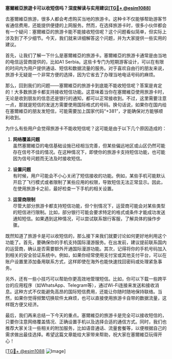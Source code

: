 **塞爾維亞旅遊卡可以收短信吗？深度解读与实用建议[[TG💪+ @esim1088](https://t.me/s/esim1088)]**

去塞爾維亞旅游，很多人都会考虑购买当地的旅游卡。这种卡不仅能够帮助游客节省通信费用，还能提供便捷的上网服务。然而，在选择旅游卡时，很多小伙伴都会有一个疑问：塞爾維亞的旅游卡能不能接收短信呢？这个问题看似简单，但实际上涉及到了不少细节。今天，我们就来详细解答这个问题，并为大家提供一些实用的建议。

首先，让我们了解一下什么是塞爾維亞的旅游卡。塞爾維亞的旅游卡通常是由当地的电信运营商提供的，比如A1 Serbia。这些卡专门为短期游客设计，可以在有限的时间内为用户提供通话、短信和数据流量的服务。对于喜欢自由行的朋友来说，旅游卡无疑是一个非常方便的选择，因为它省去了办理当地电话号码的麻烦。

那么，回到我们的问题——塞爾維亞的旅游卡到底能不能收短信呢？答案是肯定的！大多数旅游卡都支持接收短信功能。这意味着当你在塞爾維亞使用旅游卡时，无论是收到朋友的信息还是银行的通知，都可以正常接收到。不过，这里需要注意一点，那就是短信的发送方需要使用国际格式的号码。换句话说，如果你在国内给在塞爾維亞的朋友发短信，可能需要加上国家代码“+381”，才能确保对方能够顺利收到。

为什么有些用户会觉得旅游卡不能收短信呢？这可能是由于以下几个原因造成的：

1. **网络覆盖问题**  
   虽然塞爾維亞的电信基础设施已经相当完善，但某些偏远地区或山区仍然可能存在信号不佳的情况。在这种情况下，即使你的旅游卡支持短信功能，也可能因为信号问题而无法及时接收短信。

2. **设置问题**  
   有时候，用户可能会不小心关闭了短信接收的功能。例如，某些手机可能默认开启了飞行模式或者限制了某些应用的权限，导致短信无法正常显示。因此，在使用旅游卡之前，最好检查一下手机的相关设置。

3. **运营商限制**  
   尽管大部分旅游卡都支持短信功能，但个别情况下，运营商可能会对某些类型的短信进行限制。比如，部分银行可能会要求特定的格式或条件才能成功发送通知短信。如果遇到这种情况，可以尝试联系银行客服，了解具体的操作步骤。

既然知道了旅游卡是可以收短信的，那么接下来我们就要讨论如何更好地利用这个功能了。首先，要确保你的手机支持国际漫游服务。在出发前，建议提前联系国内的运营商，确认是否需要额外开通国际漫游功能。其次，记得将你的手机号码加入到相关的安全验证系统中。例如，如果你经常使用支付宝或其他支付平台，可以在账户设置里添加备用联系方式，这样即使在海外也能快速找回密码或处理紧急事务。

另外，还有一些小技巧可以帮助你更高效地管理短信。比如，你可以下载一些跨平台的应用程序（如WhatsApp、Telegram等），通过Wi-Fi连接来发送和接收消息。这种方式不仅能避免高昂的国际短信费用，还能让你随时随地保持联络。当然，如果你觉得频繁切换软件太麻烦，也可以直接使用旅游卡自带的数据流量，这样既方便又经济。

最后，我们再来总结一下今天的重点。塞爾維亞的旅游卡是完全可以接收短信的，只要你注意网络覆盖情况、正确设置手机以及选择合适的通信方式。同时，我们也推荐大家关注一些相关的附加服务，比如语音通话、流量套餐等，以便根据自己的需求做出最佳选择。希望这篇文章能给大家带来帮助，祝大家在塞爾維亞玩得开心！

[[TG💪+ @esim1088](https://t.me/s/esim1088) ![Image](https://i.postimg.cc/4NQfJmqS/Snipaste-2025-05-13-00-14-12.png)]